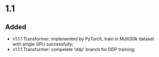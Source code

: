 # 1.1

## Added

- v1.1.1 Transformer: implemented by PyTorch, train in Multi30k dataset with single GPU successfully;
- v1.1.1 Transformer: compelete 'ddp' branch for DDP training;



